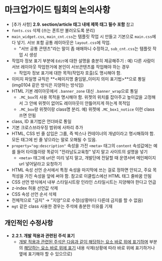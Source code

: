 # 마크업가이드 팀회의 논의사항

- [추가 사항] **2.9. section/article 태그 내에 제목 태그 필수 포함** 참고
- ```fonts.css``` 삭제 (쓰는 폰트만 불러오도록 분리)
- ```main_widget.css```, ```main_cnt.css```는 템플릿 작업 시 만들고 기본으로 ```main.css```에 다 넣기. 서브 포함 공통 레이아웃은 ```layout.css```에 작업.
  - "서브 공통 콘텐츠"라는 말이 좀 애매하니 수정하고, ```sub_cnt.css```는 템플릿 작업 시 생성
- 작업자 정보 표기 부분에 ```Edit```에 대한 설명을 충분히 제공해주기 : 예) 다른 사람이 서브 레이아웃 작업한거에 본인이 서브콘텐츠를 작업해야 하는 경우
  - 작업자 정보 표기에 대한 목적(작업자 호출)도 명시해야 함.
- 이미지 파일명 규칙은 **&lt;페이지명 줄임말_이미지 의미 표기법&gt;**으로 통일(img0104 같은 방식은 지양하는 방식임)
- HTML 기본 레이아웃에서 ```.banner_zone``` 대신 ```.banner_wrap```으로 통일
  - ```.MC_box```의 사용 목적을 명시해야 함. 위젯의 위치를 잡아주고 높이값을 고정해서 그 안에 위젯이 없어도 레이아웃이 안틀어지게 하는게 목적임
  - ```.MC_box```랑 위젯이랑 class명 분리. 예) 위젯에 ```.MC_box1_notice``` 이런 class 쓰면 안됨
- class, ID 표기법은 언더바로 통일
- 기본 크로스브라우징 범위에 사파리 추가
- HTML, CSS 빈 줄 삽입은 그룹, 즉 박스나 컨테이너의 개념이라고 명시해줘야 함. 모든 태그에 빈 줄 넣으라는 말로 오해될 수 있음.
- ```property="og:description"``` 속성을 가진 ```<meta>``` 태그의 ```content``` 속성값에는 예를 들어 타이틀이랑 똑같이 "전라남도교육청" 넣지 말고 사이트의 설명을 넣기
  - ```<meta>``` 태그에 url은 미리 넣지 말고, 개발단에 전달할 때 운영서버 메인페이지 url 넣어달라고 요청하기
- HTML 속성 선언 순서에서 특정 속성을 마지막에 쓰는 걸로 정하면 안되고, 주요 목적성을 가진 속성을 앞에 써야 함. 참고로 이클립스에선 HTML 태그 줄바꿈 안됨
- CSS 선언 방식에서 내부 스타일시트랑 인라인 스타일시트는 지양해야 한다고 언급
- z-index 허용 선언값 삭제
- CSS 속성 선언 순서 삭제
- 전체적으로 "금지" &rarr; "지양"으로 수정(상황마다 다른데 금지를 할 수 없음)
- ```mgt``` 같은 class 사용한 경우는 주석에 충분한 이유를 기재

## 개인적인 수정사항

- **2.2.1. 개발 적용과 관련된 주석 표기**
  - <u>개발 적용과 관련된 주석은 다음과 같이 해당하는 요소 바로 위에 표기하며</u> 부분의 <u>해당하는 요소 바로 위에 표기</u> 내용 삭제(상황에 따라 바로 위에 표기하거나 옆에 표기해야 할 수 있으므로)